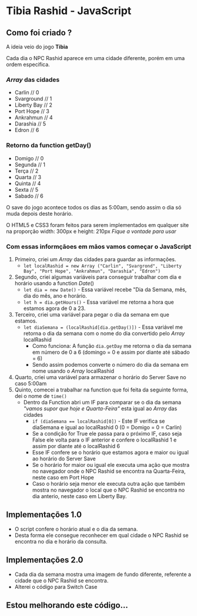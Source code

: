 # Tibia Rashid - JavaScript

## Como foi criado ?

A ideia veio do jogo __Tibia__

Cada dia o NPC Rashid aparece em uma cidade diferente, porém em uma ordem especifica.

### _Array_ das cidades
  * Carlin // 0
  * Svarground // 1
  * Liberty Bay // 2
  * Port Hope // 3
  * Ankrahmun // 4
  * Darashia // 5
  * Edron // 6

### Retorno da function getDay()
  * Domigo // 0
  * Segunda // 1
  * Terça // 2
  * Quarta // 3
  * Quinta // 4
  * Sexta // 5
  * Sabado // 6

O save do jogo acontece todos os dias as 5:00am, sendo assim o dia só muda depois deste horário.

O HTML5 e CSS3 foram feitos para serem implementados em qualquer site na proporção width: 300px e height: 210px _Fique a vontade para usar_

### Com essas informçãoes em mãos vamos começar o JavaScript

1. Primeiro, criei um _Array_ das cidades para guardar as informações.
    * ```let localRashid = new Array ("Carlin", "Svargrond", "Liberty Bay", "Port Hope", "Ankrahmun", "Darashia", "Edron")```
2. Segundo, criei algumas variáveis para conseguir trabalhar com dia e horário usando a function _Date_()
    * ```let dia = new Date()``` - Essa variável recebe "Dia da Semana, mês, dia do mês, ano e horário.
    * ```let h = dia.getHours()``` - Essa variável me retorna a hora que estamos agora de 0 a 23.
3. Terceiro, criei uma variável para pegar o dia da semana em que estamos.
    * ```let diaSemana = (localRashid[dia.getDay()])``` - Essa variável me retorna o dia da semana com o nome do dia convertido pelo _Array_ localRashid
      * Como funciona: A função ```dia.getDay``` me retorna o dia da semana em número de 0 a 6 (domingo = 0 e assim por diante até sábado = 6)
      * Sendo assim podemos converte o número do dia da semana em nome usando o _Array_ localRashid
4. Quarto, criei uma variável para armazenar o horário do Server Save no caso 5:00am
5. Quinto, comecei a trabalhar na function que foi feita da seguinte forma, dei o nome de ```time()```
    * Dentro da Function abri um IF para comparar se o dia da semana _"vamos supor que hoje e Quarta-Feira"_ esta igual ao _Array_ das cidades
        * ```if (diaSemana == localRashid[0])``` - Este IF verifica se diaSemana e igual ao localRashid 0 (0 = Domigo = 0 = Carlin)
        * Se a condição for True ele passa para o próximo IF, caso seja False ele volta para o IF anterior e confere o localRashid 1 e assim por diante até o localRashid 6
        * Esse IF confere se o horário que estamos agora e maior ou igual ao horário do Server Save
        * Se o horário for maior ou igual ele executa uma ação que mostra no navegador onde o NPC Rashid se encontra na Quarta-Feira, neste caso em Port Hope
        * Caso o horário seja menor ele executa outra ação que também mostra no navegador o local que o NPC Rashid se encontra no dia anterio, neste caso em Liberty Bay.


## Implementações 1.0

* O script confere o horário atual e o dia da semana.
* Desta forma ele consegue reconhecer em qual cidade o NPC Rashid se encontra no dia e horário da consulta.


## Implementações 2.0

* Cada dia da semana mostra uma imagem de fundo diferente, referente a cidade que o NPC Rashid se encontra.
* Alterei o código para Switch Case

## Estou melhorando este código...
